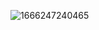 ![1666247240465](https://user-images.githubusercontent.com/107551364/196873140-fcc572c3-9b14-4483-9e30-6d6f3f95e665.png)
